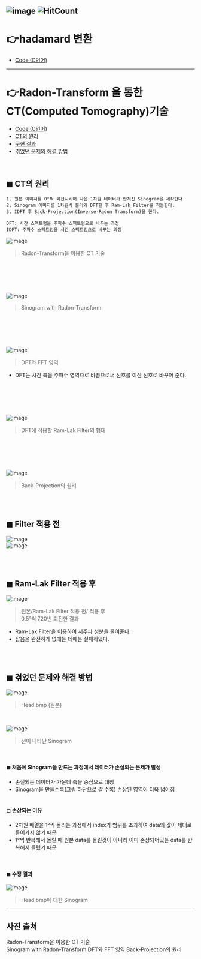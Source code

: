 ![image](https://img.shields.io/github/license/minji-o-j/DSP?style=flat-square)
![HitCount](http://hits.dwyl.com/minji-o-j/DSP.svg) 
---

# 👉hadamard 변환
- [Code (C언어)](https://github.com/minji-o-j/DSP/tree/master/hadamard)  
---

#  👉Radon-Transform 을 통한 CT(Computed Tomography)기술
- [Code (C언어)](https://github.com/minji-o-j/DSP/blob/master/CT/DSP_%EC%B5%9C%EC%A2%85/Project1/test1.cpp) 
- [CT의 원리](#-CT의-원리)  
- [구현 결과](#-구현-결과)  
- [겪었던 문제와 해결 방법](#-겪었던-문제와-해결-방법)  
<br>

## ◼ CT의 원리  
```
1. 원본 이미지를 θ°씩 회전시키며 나온 1차원 데이터가 합쳐진 Sinogram을 제작한다.
2. Sinogram 이미지를 1차원씩 불러와 DFT한 후 Ram-Lak Filter을 적용한다.
3. IDFT 후 Back-Projection(Inverse-Radon Transform)을 한다.

DFT: 시간 스펙트럼을 주파수 스펙트럼으로 바꾸는 과정
IDFT: 주파수 스펙트럼을 시간 스펙트럼으로 바꾸는 과정 
```

![image](https://user-images.githubusercontent.com/45448731/86435959-2edacc80-bd3c-11ea-9862-41ded0e5428e.png)  
> Radon-Transform을 이용한 CT 기술  

<br>

<br>

<br>

<br>

![image](https://user-images.githubusercontent.com/45448731/86508873-789be380-be1e-11ea-8cb6-61b8ca4fcfb5.png)  

> Sinogram with Radon-Transform

<br>

<br>

<br>

<br>

![image](https://user-images.githubusercontent.com/45448731/86539417-27334780-bf37-11ea-8253-e7389961f524.png)  
> DFT와 FFT 영역
-  DFT는 시간 축을 주파수 영역으로 바꿈으로써 신호를 이산 신호로 바꾸어 준다.  

<br>

<br>

<br>

<br>

![image](https://user-images.githubusercontent.com/45448731/86539436-43cf7f80-bf37-11ea-9bbb-d8535476ed6a.png)
> DFT에 적용할 Ram-Lak Filter의 형태
<br>

<br>

<br>

<br>

![image](https://user-images.githubusercontent.com/45448731/86513533-e60f3a80-be45-11ea-93f1-b4830d9c8820.png)
> Back-Projection의 원리 
<br>

<br>

## ◼ Filter 적용 전
![image](https://user-images.githubusercontent.com/45448731/86539143-55b02300-bf35-11ea-98ed-879bf421b868.png)  
![image](https://user-images.githubusercontent.com/45448731/86539173-7d9f8680-bf35-11ea-8d60-2ed3176be9de.png)  

<br>

<br>

## ◼ Ram-Lak Filter 적용 후 
![image](https://user-images.githubusercontent.com/45448731/86539273-1209e900-bf36-11ea-94ad-b6a2575b9404.png)
> 원본/Ram-Lak Filter 적용 전/ 적용 후  
> 0.5°씩 720번 회전한 결과

- Ram-Lak Filter을 이용하여 저주파 성분을 줄여준다.   
- 잡음을 완전하게 없애는 데에는 실패하였다.

<br>

<br>

## ◼ 겪었던 문제와 해결 방법  

![image](https://user-images.githubusercontent.com/45448731/86535963-fd6e2680-bf1e-11ea-9c0b-21da71465e0a.png)
> Head.bmp (원본)  
<br>

![image](https://user-images.githubusercontent.com/45448731/86536150-51c5d600-bf20-11ea-98d3-d9e5790bdfae.png)  
> 선이 나타난 Sinogram  
<br>

#### ◼ 처음에 Sinogram을 만드는 과정에서 **데이터가 손실되는 문제**가 발생  
- 손실되는 데이터가 가운데 축을 중심으로 대칭  
- Sinogram을 만들수록(그림 하단으로 갈 수록) 손상된 영역이 더욱 넓어짐  
  <br>
  
#### ◻ 손상되는 이유  
  - 2차원 배열을 1°씩 돌리는 과정에서 index가 범위를 초과하여 data의 값이 제대로 들어가지 않기 때문  
  - 1°씩 반복해서 돌릴 때 원본 data를 돌린것이 아니라 이미 손상되어있는 data를 반복해서 돌렸기 때문  
  <br>

#### ◼ 수정 결과

![image](https://user-images.githubusercontent.com/45448731/86536163-6904c380-bf20-11ea-843f-765aaf1519a1.png)  
> Head.bmp에 대한 Sinogram

---
## 사진 출처
Radon-Transform을 이용한 CT 기술  
Sinogram with Radon-Transform
DFT와 FFT 영역
Back-Projection의 원리 
